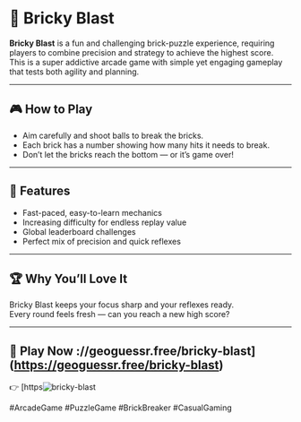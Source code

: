 # 🧱 Bricky Blast

**Bricky Blast** is a fun and challenging brick-puzzle experience, requiring players to combine precision and strategy to achieve the highest score.  
This is a super addictive arcade game with simple yet engaging gameplay that tests both agility and planning.

---

## 🎮 How to Play
- Aim carefully and shoot balls to break the bricks.
- Each brick has a number showing how many hits it needs to break.
- Don’t let the bricks reach the bottom — or it’s game over!

---

## 🌟 Features
- Fast-paced, easy-to-learn mechanics  
- Increasing difficulty for endless replay value  
- Global leaderboard challenges  
- Perfect mix of precision and quick reflexes  

---

## 🏆 Why You’ll Love It
Bricky Blast keeps your focus sharp and your reflexes ready.  
Every round feels fresh — can you reach a new high score?

---

## 🔗 Play Now ://geoguessr.free/bricky-blast](https://geoguessr.free/bricky-blast)
👉 [https![bricky-blast](https://github.com/user-attachments/assets/32eba7b1-c71f-4ba9-9bd9-3cb4d270d528)

#ArcadeGame #PuzzleGame #BrickBreaker #CasualGaming
